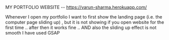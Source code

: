 MY PORTFOLIO WEBSITE -- https://varun-sharma.herokuapp.com/

Whenever I open my portfolio I want to first show the landing page (i.e. the computer page sliding up) , but it is not showing if you open website for the first time ..
after then it works fine .. AND also the sliding up effect is not smooth I have used GSAP 

